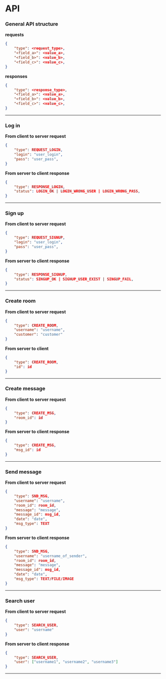 # API

### General API structure
**requests**
```json
{
    "type": <request_type>,
    "<field_a>": <value_a>,
    "<field_b>": <value_b>,
    "<field_c>": <value_c>,
}
```
**responses**
```json
{
    "type": <response_type>,
    "<field_a>": <value_a>,
    "<field_b>": <value_b>,
    "<field_c>": <value_c>,
}
```
___

### Log in

**From client to server request**

```json
{
    "type": REQUEST_LOGIN,
    "login": "user_login",
    "pass": "user_pass",
}
```
**From server to client response**
```json
{
    "type": RESPONSE_LOGIN,
    "status": LOGIN_OK | LOGIN_WRONG_USER | LOGIN_WRONG_PASS,
}
```
___

### Sign up

**From client to server request**

```json
{
    "type": REQUEST_SIGNUP,
    "login": "user_login",
    "pass": "user_pass",
}
```
**From server to client response**
```json
{
    "type": RESPONSE_SIGNUP,
    "status": SINGUP_OK | SIGNUP_USER_EXIST | SINGUP_FAIL,
}
```
___

### Create room 

**From client to server request**

```json
{
    "type": CREATE_ROOM,
    "username": "username",
    "customer": "customer"    
}
```

**From server to client**

```json
{
    "type": CREATE_ROOM,
    "id": id
}
```
___

### Create message

**From client to server request**

```json
{
    "type": CREATE_MSG,
    "room_id": id
}
```
**From server to client response**

```json
{
    "type": CREATE_MSG,
    "msg_id": id
}
```
___

### Send message

**From client to server request**

```json
{
    "type": SND_MSG,
    "username": "username",
    "room_id": room_id,
    "message": "message",
    "message_id": msg_id,
    "date": "date",
    "msg_type": TEXT
}
```

**From server to client response**
```json
{
    "type": SND_MSG,
    "username": "username_of_sender",
    "room_id": room_id,
    "message": "message",
    "message_id": msg_id,
    "date": "date",
    "msg_type": TEXT/FILE/IMAGE
}
```
___

### Search user

**From client to server request**

```json
{
    "type": SEARCH_USER,
    "user": "username"
}
```

**From server to client response**

```json
{
    "type": SEARCH_USER,
    "user": ["username1", "username2", "username3"]
}
```
___


